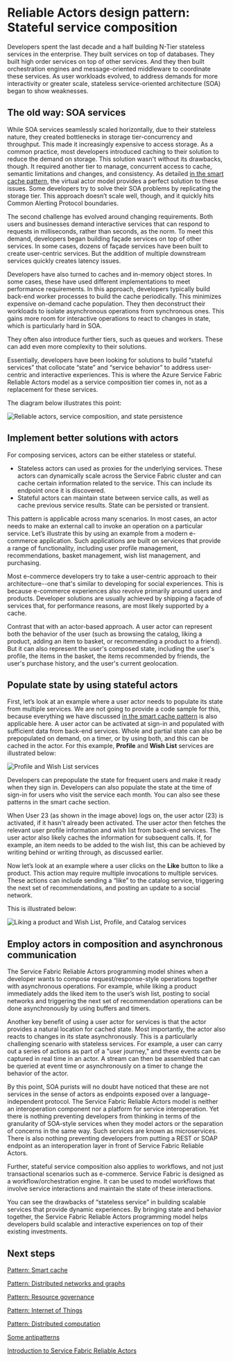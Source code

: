 
<properties
   pageTitle="Stateful service composition pattern | Microsoft Azure"
   description="Service Fabric Reliable Actors design pattern that uses stateful actors to maintain state between service calls and to cache previous service results."
   services="service-fabric"
   documentationCenter=".net"
   authors="vturecek"
   manager="timlt"
   editor=""/>

<tags
   ms.service="service-fabric"
   ms.devlang="dotnet"
   ms.topic="article"
   ms.tgt_pltfrm="NA"
   ms.workload="NA"
   ms.date="08/05/2015"
   ms.author="vturecek"/>

# Reliable Actors design pattern: Stateful service composition
Developers spent the last decade and a half building N-Tier stateless services in the enterprise. They built services on top of databases. They built high order services on top of other services. And they then built orchestration engines and message-oriented middleware to coordinate these services. As user workloads evolved, to address demands for more interactivity or greater scale, stateless service-oriented architecture (SOA) began to show weaknesses.

## The old way: SOA services
While SOA services seamlessly scaled horizontally, due to their stateless nature, they created bottlenecks in storage tier-concurrency and throughput. This made it increasingly expensive to access storage. As a common practice, most developers introduced caching to their solution to reduce the demand on storage. This solution wasn't without its drawbacks, though. It required another tier to manage, concurrent access to cache, semantic limitations and changes, and consistency. As detailed [in the smart cache pattern](service-fabric-reliable-actors-pattern-smart-cache.md), the virtual actor model provides a perfect solution to these issues.
Some developers try to solve their SOA problems by replicating the storage tier. This approach doesn’t scale well, though, and it quickly hits Common Alerting Protocol boundaries.

The second challenge has evolved around changing requirements. Both users and businesses demand interactive services that can respond to requests in milliseconds, rather than seconds, as the norm. To meet this demand, developers began building façade services on top of other services. In some cases, dozens of façade services have been built to create user-centric services. But the addition of multiple downstream services quickly creates latency issues.

Developers have also turned to caches and in-memory object stores. In some cases, these have used different implementations to meet performance requirements. In this approach, developers typically build back-end worker processes to build the cache periodically. This minimizes expensive on-demand cache population. They then deconstruct their workloads to isolate asynchronous operations from synchronous ones. This gains more room for interactive operations to react to changes in state, which is particularly hard in SOA.

They often also introduce further tiers, such as queues and workers. These can add even more complexity to their solutions.

Essentially, developers have been looking for solutions to build “stateful services” that collocate “state” and “service behavior” to address user-centric and interactive experiences. This is where the Azure Service Fabric Reliable Actors model as a service composition tier comes in, not as a replacement for these services.

The diagram below illustrates this point:

![Reliable actors, service composition, and state persistence][1]

## Implement better solutions with actors
For composing services, actors can be either stateless or stateful.

* Stateless actors can used as proxies for the underlying services. These actors can dynamically scale across the Service Fabric cluster and can cache certain information related to the service. This can include its endpoint once it is discovered.
* Stateful actors can maintain state between service calls, as well as cache previous service results. State can be persisted or transient.

This pattern is applicable across many scenarios. In most cases, an actor needs to make an external call to invoke an operation on a particular service. Let’s illustrate this by using an example from a modern e-commerce application. Such applications are built on services that provide a range of functionality, including user profile management, recommendations, basket management, wish list management, and purchasing.

Most e-commerce developers try to take a user-centric approach to their architecture--one that's similar to developing for social experiences. This is because e-commerce experiences also revolve primarily around users and products. Developer solutions are usually achieved by shipping a façade of services that, for performance reasons, are most likely supported by a cache.

Contrast that with an actor-based approach. A user actor can represent both the behavior of the user (such as browsing the catalog, liking a product, adding an item to basket, or recommending a product to a friend). But it can also represent the user's composed state, including the user's profile, the items in the basket, the items recommended by friends, the user's purchase history, and the user's current geolocation.

## Populate state by using stateful actors
First, let’s look at an example where a user actor needs to populate its state from multiple services. We are not going to provide a code sample for this, because everything we have discussed [in the smart cache pattern](service-fabric-reliable-actors-pattern-smart-cache.md) is also applicable here.
A user actor can be activated at sign-in and populated with sufficient data from back-end services. Whole and partial state can also be prepopulated on demand, on a timer, or by using both, and this can be cached in the actor.
For this example, **Profile** and **Wish List** services are illustrated below:

![Profile and Wish List services][2]

Developers can prepopulate the state for frequent users and make it ready when they sign in. Developers can also populate the state at the time of sign-in for users who visit the service each month. You can also see these patterns in the smart cache section.

When User 23 (as shown in the image above) logs on, the user actor (23) is activated, if it hasn't already been activated. The user actor then fetches the relevant user profile information and wish list from back-end services. The user actor also likely caches the information for subsequent calls. If, for example, an item needs to be added to the wish list, this can be achieved by writing behind or writing through, as discussed earlier.

Now let’s look at an example where a user clicks on the **Like** button to like a product. This action may require multiple invocations to multiple services. These actions can include sending a “like” to the catalog service, triggering the next set of recommendations, and posting an update to a social network.

This is illustrated below:

![Liking a product and Wish List, Profile, and Catalog services][3]

## Employ actors in composition and asynchronous communication
The Service Fabric Reliable Actors programming model shines when a developer wants to compose request/response-style operations together with asynchronous operations. For example, while liking a product immediately adds the liked item to the user’s wish list, posting to social networks and triggering the next set of recommendation operations can be done asynchronously by using buffers and timers.

Another key benefit of using a user actor for services is that the actor provides a natural location for cached state. Most importantly, the actor also reacts to changes in its state asynchronously. This is a particularly challenging scenario with stateless services.
For example, a user can carry out a series of actions as part of a "user journey," and these events can be captured in real time in an actor. A stream can then be assembled that can be queried at event time or asynchronously on a timer to change the behavior of the actor.

By this point, SOA purists will no doubt have noticed that these are not services in the sense of actors as endpoints exposed over a language-independent protocol. The Service Fabric Reliable Actors model is neither an interoperation component nor a platform for service interoperation. Yet there is nothing preventing developers from thinking in terms of the granularity of SOA-style services when they model actors or the separation of concerns in the same way. Such services are known as microservices. There is also nothing preventing developers from putting a REST or SOAP endpoint as an interoperation layer in front of Service Fabric Reliable Actors.

Further, stateful service composition also applies to workflows, and not just transactional scenarios such as e-commerce. Service Fabric is designed as a workflow/orchestration engine. It can be used to model workflows that involve service interactions and maintain the state of these interactions.

You can see the drawbacks of “stateless service” in building scalable services that provide dynamic experiences. By bringing state and behavior together, the Service Fabric Reliable Actors programming model helps developers build scalable and interactive experiences on top of their existing investments.

## Next steps
[Pattern: Smart cache](service-fabric-reliable-actors-pattern-smart-cache.md)

[Pattern: Distributed networks and graphs](service-fabric-reliable-actors-pattern-distributed-networks-and-graphs.md)

[Pattern: Resource governance](service-fabric-reliable-actors-pattern-resource-governance.md)

[Pattern: Internet of Things](service-fabric-reliable-actors-pattern-internet-of-things.md)

[Pattern: Distributed computation](service-fabric-reliable-actors-pattern-distributed-computation.md)

[Some antipatterns](service-fabric-reliable-actors-anti-patterns.md)

[Introduction to Service Fabric Reliable Actors](service-fabric-reliable-actors-introduction.md)

<!--Image references-->

[1]: ./media/service-fabric-reliable-actors-pattern-stateful-service-composition/stateful-service-composition-1.png
[2]: ./media/service-fabric-reliable-actors-pattern-stateful-service-composition/stateful-service-composition-2.png
[3]: ./media/service-fabric-reliable-actors-pattern-stateful-service-composition/stateful-service-composition-3.png
